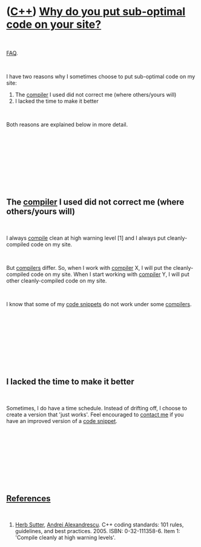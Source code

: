 
 

 

 

 

 

([C++](Cpp.md)) [Why do you put sub-optimal code on your site?](CppWhySubOptimalCode.md)
==========================================================================================

 

[FAQ](CppFaq.md).

 

I have two reasons why I sometimes choose to put sub-optimal code on my
site:

1.  The [compiler](CppCompiler.md) I used did not correct me (where
    others/yours will)
2.  I lacked the time to make it better

 

Both reasons are explained below in more detail.

 

 

 

 

 

The [compiler](CppCompiler.md) I used did not correct me (where others/yours will)
-----------------------------------------------------------------------------------

 

I always [compile](CppCompiler.md) clean at high warning level \[1\]
and I always put cleanly-compiled code on my site.

 

But [compilers](CppCompiler.md) differ. So, when I work with
[compiler](CppCompiler.md) X, I will put the cleanly-compiled code on
my site. When I start working with [compiler](CppCompiler.md) Y, I will
put other cleanly-compiled code on my site.

 

I know that some of my [code snippets](CppCodeSnippets.md) do not work
under some [compilers](CppCompiler.md).

 

 

 

 

 

I lacked the time to make it better
-----------------------------------

 

Sometimes, I do have a time schedule. Instead of drifting off, I choose
to create a version that 'just works'. Feel encouraged to [contact
me](Contact.md) if you have an improved version of a [code
snippet](CppCodeSnippets.md).

 

 

 

 

 

[References](CppReferences.md)
-------------------------------

 

1.  [Herb Sutter](CppHerbSutter.md), [Andrei
    Alexandrescu](CppAndreiAlexandrescu.md). C++ coding standards: 101
    rules, guidelines, and best practices. 2005. ISBN: 0-32-111358-6.
    Item 1: 'Compile cleanly at high warning levels'.

 

 

 

 

 

 

